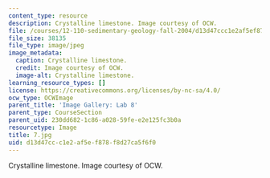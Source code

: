 ```yaml
---
content_type: resource
description: Crystalline limestone. Image courtesy of OCW.
file: /courses/12-110-sedimentary-geology-fall-2004/d13d47ccc1e2af5ef878f8d27ca5f6f0_7.jpg
file_size: 38135
file_type: image/jpeg
image_metadata:
  caption: Crystalline limestone.
  credit: Image courtesy of OCW.
  image-alt: Crystalline limestone.
learning_resource_types: []
license: https://creativecommons.org/licenses/by-nc-sa/4.0/
ocw_type: OCWImage
parent_title: 'Image Gallery: Lab 8'
parent_type: CourseSection
parent_uid: 230dd682-1c86-a028-59fe-e2e125fc3b0a
resourcetype: Image
title: 7.jpg
uid: d13d47cc-c1e2-af5e-f878-f8d27ca5f6f0
---
```

Crystalline limestone. Image courtesy of OCW.